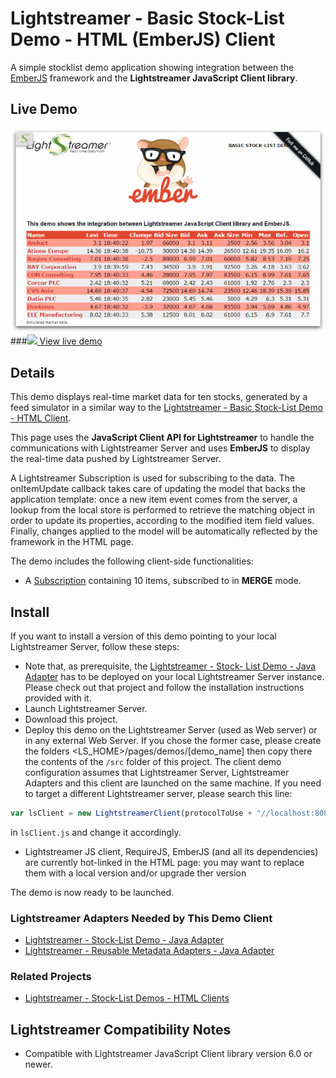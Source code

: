 # Lightstreamer - Basic Stock-List Demo - HTML (EmberJS) Client

<!-- START DESCRIPTION lightstreamer-example-stocklist-client-ember -->

A simple stocklist demo application showing integration between the [EmberJS](http://emberjs.com) framework and the <b>Lightstreamer JavaScript Client library</b>.

## Live Demo

[![screenshot](screen_ember_large.png)](http://demos.lightstreamer.com/EmberJSDemo)<br>
###[![](http://demos.lightstreamer.com/site/img/play.png) View live demo](http://demos.lightstreamer.com/EmberJSDemo)<br>

## Details

This demo displays real-time market data for ten stocks, generated by a feed simulator in a similar way to the [Lightstreamer - Basic Stock-List Demo - HTML Client](https://github.com/Weswit/Lightstreamer-example-StockList-client-javascript#basic-stock-list-demo---html-client).<br>

This page uses the <b>JavaScript Client API for Lightstreamer</b> to handle the communications with Lightstreamer Server and uses <b>EmberJS</b> to display the real-time data pushed by Lightstreamer Server.

A Lightstreamer Subscription is used for subscribing to the data. The onItemUpdate callback takes care of updating the model that backs the application template: once a new item event 
comes from the server, a lookup from the local store is performed to retrieve the matching object in order to update its properties, according to the modified item field values.
Finally, changes applied to the model will be automatically reflected by the framework in the HTML page.

The demo includes the following client-side functionalities:
* A [Subscription](http://www.lightstreamer.com/docs/client_javascript_uni_api/Subscription.html) containing 10 items, subscribed to in **MERGE** mode.

<!-- END DESCRIPTION lightstreamer-example-stocklist-client-ember -->

## Install

If you want to install a version of this demo pointing to your local Lightstreamer Server, follow these steps:

* Note that, as prerequisite, the [Lightstreamer - Stock- List Demo - Java Adapter](https://github.com/Weswit/Lightstreamer-example-Stocklist-adapter-java) has to be deployed on your local Lightstreamer Server instance. Please check out that project and follow the installation instructions provided with it.
* Launch Lightstreamer Server.
* Download this project.
* Deploy this demo on the Lightstreamer Server (used as Web server) or in any external Web Server. If you chose the former case, please create the folders <LS_HOME>/pages/demos/[demo_name] 
then copy there the contents of the `/src` folder of this project. The client demo configuration assumes that Lightstreamer Server, Lightstreamer Adapters and this client are launched on the same machine.
If you need to target a different Lightstreamer server, please search this line:
```js
var lsClient = new LightstreamerClient(protocolToUse + "//localhost:8080", "DEMO");
```
in `lsClient.js` and change it accordingly.
* Lightstreamer JS client, RequireJS, EmberJS (and all its dependencies) are currently hot-linked in the HTML page: you may want to replace them with a local version and/or upgrade ther version

The demo is now ready to be launched.


### Lightstreamer Adapters Needed by This Demo Client

* [Lightstreamer - Stock-List Demo - Java Adapter](https://github.com/Weswit/Lightstreamer-example-Stocklist-adapter-java)
* [Lightstreamer - Reusable Metadata Adapters - Java Adapter](https://github.com/Weswit/Lightstreamer-example-ReusableMetadata-adapter-java)

### Related Projects

* [Lightstreamer - Stock-List Demos - HTML Clients](https://github.com/Weswit/Lightstreamer-example-Stocklist-client-javascript)

## Lightstreamer Compatibility Notes

- Compatible with Lightstreamer JavaScript Client library version 6.0 or newer.
